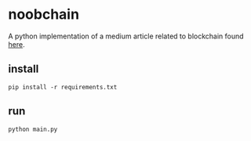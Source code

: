 # noobchain
A python implementation of a medium article related to blockchain found [here](https://medium.com/programmers-blockchain/create-simple-blockchain-java-tutorial-from-scratch-6eeed3cb03fa).

## install
`pip install -r requirements.txt`

## run
`python main.py`
